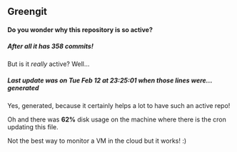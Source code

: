 ## Greengit

#### Do you wonder why this repository is so active?

##### After all it has 358 commits!

But is it *really* active? Well...

##### Last update was on Tue Feb 12 at 23:25:01 when those lines were... generated

Yes, generated, because it certainly helps a lot to have such an active repo!

Oh and there was **62%** disk usage on the machine
where there is the cron updating this file.

Not the best way to monitor a VM in the cloud but it works! :)
